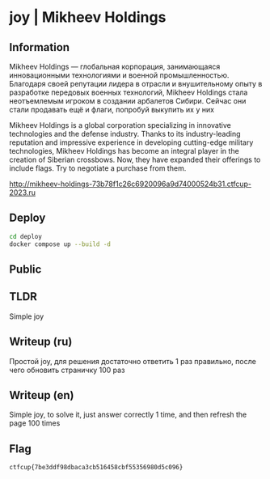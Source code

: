 # joy | Mikheev Holdings

## Information

Mikheev Holdings — глобальная корпорация, занимающаяся инновационными технологиями и военной промышленностью. Благодаря своей репутации лидера в отрасли и внушительному опыту в разработке передовых военных технологий, Mikheev Holdings стала неотъемлемым игроком в создании арбалетов Сибири.  Сейчас они стали продавать ещё и флаги, попробуй выкупить их у них

Mikheev Holdings is a global corporation specializing in innovative technologies and the defense industry. Thanks to its industry-leading reputation and impressive experience in developing cutting-edge military technologies, Mikheev Holdings has become an integral player in the creation of Siberian crossbows. Now, they have expanded their offerings to include flags. Try to negotiate a purchase from them.


http://mikheev-holdings-73b78f1c26c6920096a9d74000524b31.ctfcup-2023.ru

## Deploy

```bash
cd deploy
docker compose up --build -d
```

## Public

## TLDR

Simple joy

## Writeup (ru)
Простой joy, для решения достаточно ответить 1 раз правильно, после чего обновить страничку 100 раз
## Writeup (en)

Simple joy, to solve it, just answer correctly 1 time, and then refresh the page 100 times

## Flag

`ctfcup{7be3ddf98dbaca3cb516458cbf55356980d5c096}`
